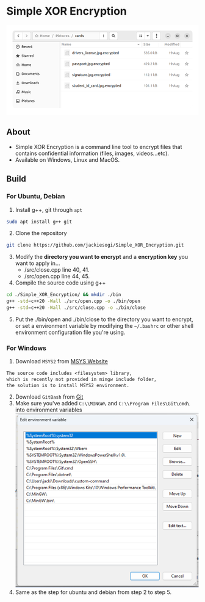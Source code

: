 
# Simple XOR Encryption 

![](/images/demo.jpg.png)

## About
* Simple XOR Encryption is a command line tool to encrypt files that contains confidential information (files, images, videos...etc).
* Available on Windows, Linux and MacOS.

## Build

### For Ubuntu, Debian

1. Install g++, git through `apt`
```sh
sudo apt install g++ git 
```
2. Clone the repository
```sh
git clone https://github.com/jackiesogi/Simple_XOR_Encryption.git
```
3. Modify the **directory you want to encrypt** and a **encryption key** you want to apply in...
   * /src/close.cpp line 40, 41.
   * /src/open.cpp line 44, 45.
4. Compile the source code using g++
```sh
cd ./Simple_XOR_Encryption/ && mkdir ./bin
g++ -std=c++20 -Wall ./src/open.cpp -o ./bin/open
g++ -std=c++20 -Wall ./src/close.cpp -o ./bin/close
```
5. Put the ./bin/open and ./bin/close to the directory you want to encrypt, or set a environment variable by modifying the `~/.bashrc` or other shell environment configuration file you're using. 

### For Windows

1. Download `MSYS2` from [MSYS Website](https://www.msys2.org/)

```plain
The source code includes <filesystem> library,
which is recently not provided in mingw include folder,
the solution is to install MSYS2 environment.
```

2. Download `GitBash` from [Git](https://git-scm.com/downloads)
3. Make sure you've added `C:\\MINGW\` and `C:\\Program Files\Git\cmd\` into environment variables
![](/images/win-build.png)
4. Same as the step for ubuntu and debian from step 2 to step 5.